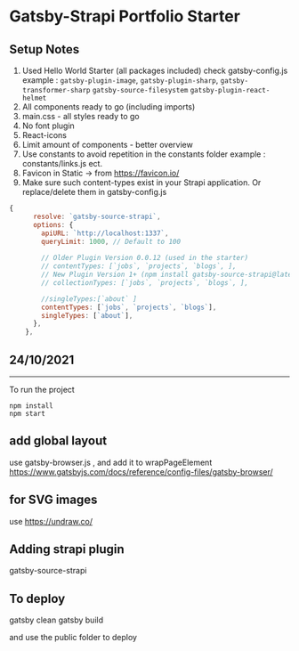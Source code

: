 # Gatsby-Strapi Portfolio Starter

## Setup Notes

1. Used Hello World Starter (all packages included)
    check gatsby-config.js example :
    `gatsby-plugin-image`,
    `gatsby-plugin-sharp`,
    `gatsby-transformer-sharp`
    `gatsby-source-filesystem`
    `gatsby-plugin-react-helmet`
2. All components ready to go (including imports)
3. main.css - all styles ready to go
4. No font plugin
5. React-icons
6. Limit amount of components - better overview
7. Use constants to avoid repetition
    in the constants folder example : constants/links.js ect.
8. Favicon in Static -> from <https://favicon.io/>
9. Make sure such content-types exist in your Strapi application. Or replace/delete them in gatsby-config.js

```javascript
{
      resolve: `gatsby-source-strapi`,
      options: {
        apiURL: `http://localhost:1337`,
        queryLimit: 1000, // Default to 100
        
        // Older Plugin Version 0.0.12 (used in the starter)
        // contentTypes: [`jobs`, `projects`, `blogs`, ],
        // New Plugin Version 1+ (npm install gatsby-source-strapi@latest)
        // collectionTypes: [`jobs`, `projects`, `blogs`, ],

        //singleTypes:[`about` ]
        contentTypes: [`jobs`, `projects`, `blogs`],
        singleTypes: [`about`],
      },
    },
```

## 24/10/2021

----------
To run the project

```shell
npm install
npm start

```

## add global layout

use gatsby-browser.js , and add it to wrapPageElement
<https://www.gatsbyjs.com/docs/reference/config-files/gatsby-browser/>

## for SVG images

use <https://undraw.co/>

## Adding strapi plugin

gatsby-source-strapi

## To deploy

gatsby clean
gatsby build

and use the public folder to deploy
